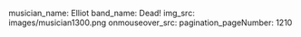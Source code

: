 musician_name: Elliot
band_name: Dead!
img_src: images/musician1300.png
onmouseover_src: 
pagination_pageNumber: 1210